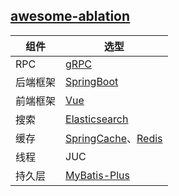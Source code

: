 ## [awesome-ablation](https://github.com/chrisxyq/awesome-ablation)

| 组件     | 选型                                                         |
| -------- | ------------------------------------------------------------ |
| RPC      | [gRPC](https://doc.oschina.net/grpc?t=58009)                 |
| 后端框架 | [SpringBoot](https://spring.io/projects/spring-boot)         |
| 前端框架 | [Vue](https://vuejs.org/)                                    |
| 搜索     | [Elasticsearch](https://www.elastic.co/guide/en/elasticsearch/reference/current/index.html) |
| 缓存     | [SpringCache](https://spring.io/guides/gs/caching/)、[Redis](https://redis.io/) |
| 线程     | JUC                                                          |
| 持久层   | [MyBatis-Plus](https://baomidou.com/)                        |

